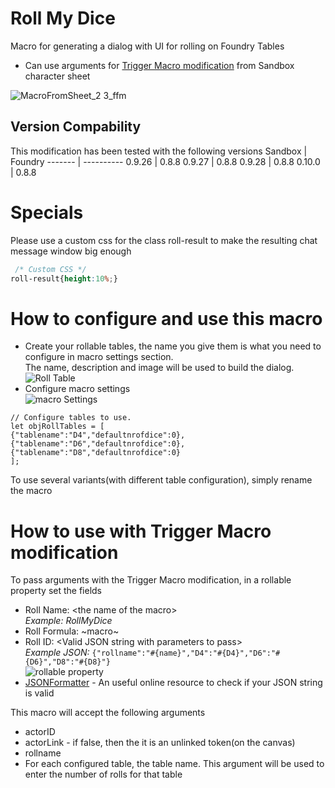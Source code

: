 # Roll My Dice
Macro for generating a dialog with UI for rolling on Foundry Tables

+ Can use arguments for [Trigger Macro modification](https://github.com/Anderware/Foundry-Vtt-Sandbox-Macros/tree/main/Modifications/Trigger%20macro%20from%20character%20sheet) from Sandbox character sheet

![MacroFromSheet_2 3_ffm](https://user-images.githubusercontent.com/81265884/130839256-1f1d54f2-48b4-4f69-8c12-4624583d19ec.gif)

## Version Compability
This modification has been tested with the following versions
Sandbox  | Foundry
-------  | ----------
0.9.26   | 0.8.8
0.9.27   | 0.8.8
0.9.28   | 0.8.8
0.10.0   | 0.8.8

# Specials
Please use a custom css for the class roll-result to make the resulting chat message window big enough 
``` css
 /* Custom CSS */
roll-result{height:10%;}
```
# How to configure and use this macro
* Create your rollable tables, the name you give them is what you need to configure in macro settings section.  
The name, description and image will be used to build the dialog.  
![Roll Table](https://user-images.githubusercontent.com/81265884/130842626-07a5b40a-c65a-4582-9990-9d659f5e63e3.png)
* Configure macro settings  
![macro Settings](https://user-images.githubusercontent.com/81265884/130842860-2c5ebb28-6438-4536-9993-1094bb31d0d2.png)  
```
// Configure tables to use.
let objRollTables = [
{"tablename":"D4","defaultnrofdice":0},
{"tablename":"D6","defaultnrofdice":0},
{"tablename":"D8","defaultnrofdice":0}
];
```  

To use several variants(with different table configuration), simply rename the macro

# How to use with Trigger Macro modification
To pass arguments with the Trigger Macro modification, in a rollable property set the fields
+ Roll Name: \<the name of the macro\>  
*Example: RollMyDice*
+ Roll Formula: \~macro\~
+ Roll ID: \<Valid JSON string with parameters to pass\>  
*Example JSON:* ```{"rollname":"#{name}","D4":"#{D4}","D6":"#{D6}","D8":"#{D8}"}```  
![rollable property](https://user-images.githubusercontent.com/81265884/130851504-549b2d0f-de08-4331-b2c3-c94a6c895aa4.png)    
+ [JSONFormatter](https://jsonformatter.org/) - An useful online resource to check if your JSON string is valid 
 
 This macro will accept the following arguments
 * actorID
 * actorLink - if false, then the it is an unlinked token(on the canvas)
 * rollname
 * For each configured table, the table name. This argument will be used to enter the number of rolls for that table
 
